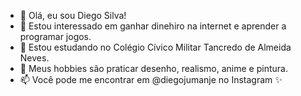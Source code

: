 - 👋 Olá, eu sou Diego Silva!
- 👀 Estou interessado em ganhar dinehiro na internet e aprender a programar jogos.
- 🌱 Estou estudando no Colégio Cívico Militar Tancredo de Almeida Neves.
- 💞️ Meus hobbies são praticar desenho, realismo, anime e pintura. 
- 📫 Você pode me encontrar em @diegojumanje no Instagram ✨

<!---
Diegosilva2005/Diegosilva2005 is a ✨ special ✨ repository because its `README.md` (this file) appears on your GitHub profile.
You can click the Preview link to take a look at your changes.
--->
